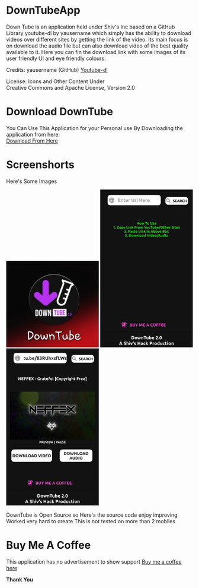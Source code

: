 # DownTubeApp


Down Tube is an application held under Shiv's Inc based on a GitHub Library youtube-dl by yausername which simply  has the ability to download videos over different sites by getting the link of the video. Its main focus is on download the audio file but can also download video of the best quality available to it. Here you can fin the download link with some images of its user friendly UI and eye friendly colours.

Credits:  yausername (GitHub) <a href="https://github.com/yausername/youtubedl-android">Youtube-dl</a>

License: Icons and Other Content Under <br /> Creative Commons and Apache License, Version 2.0

<h1><strong>Download DownTube</strong></h1>

You Can Use This Application for your Personal use By Downloading the application from here: <br />
<a href="https://drive.google.com/file/d/1BcPJEGrM4ETSdp_WJ5d6-dsLAa1cfk5A/view?usp=drivesdk">Download From Here</a>

<h1><strong>Screenshorts</strong></h1>

Here's Some Images 


<img src="icon.jpg" width="250">

<img src="screen1.jpg" width="250">

<img src="screen2.jpg" width="250">



DownTube is Open Source so Here's the source code enjoy improving 
Worked very hard to create This is not tested on more than 2 mobiles 

<h1><strong>Buy Me A Coffee</strong></h1>
  This application has no advertisement to show support 
  <a href="https://www.paypal.me/shivshacks">Buy me a coffee here</a>

<strong>Thank You</strong>


